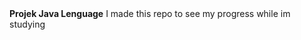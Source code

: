 <h>
<strong>Projek Java Lenguage</strong>
</h>

</b>
I made this repo to see my progress while im studying 
